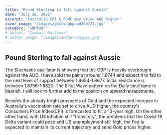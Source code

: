 ```yaml
---
title: "Pound Sterling to fall against Aussie"
date: "July 26, 2021"
excerpt: "Australia CPI & FOMC may drive AUD higher"
cover_image: "/images/posts/gbpaud260721.jpg"
category: "GBPAUD"
# author: "Ismaail Matthews"
# author_image: "/images/authors/mypic.jpg"
---
```


## Pound Sterling to fall against Aussie

The Stochastic oscillator is showing that the GBP is heavily overbought against the AUD. I have sold the pair at around 1.8744 and expect it to fall to the next level of support between 1.8654-1.8677. Initial resistance is between 1.8756-1.8820. The Elliot Wave pattern on the Daily timeframe is bearish. I will look to further add to my position on upward retracements.

Besides the already bright prospects of Gold and the expected increase in Australia's vaccination rate set to drive AUD higher, the country's Consumers Price Index(CPI) is forecasted to hit a 13-year high. On the other other hand, with US inflation still "transitory", the problems that the Covid-19 Delta variant could pose and US unemployment still high, the Fed is expected to maintain its current trajectory and send Gold prices higher.
